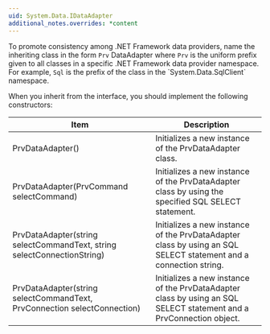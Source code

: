 ```yaml
---
uid: System.Data.IDataAdapter
additional_notes.overrides: *content
---
```


<p>To promote consistency among .NET Framework data providers, name the inheriting class in the form <code>Prv</code> DataAdapter where <code>Prv</code> is the uniform prefix given to all classes in a specific .NET Framework data provider namespace. For example, <code>Sql</code> is the prefix of the <xref href="System.Data.SqlClient.SqlDataAdapter"></xref> class in the `System.Data.SqlClient` namespace.  
  
 When you inherit from the <xref href="System.Data.IDataAdapter"></xref> interface, you should implement the following constructors:  
  
 <table><thead><tr><th> Item  
  
 </th><th> Description  
  
 </th></tr></thead><tbody><tr><td> PrvDataAdapter()  
  
 </td><td> Initializes a new instance of the PrvDataAdapter class.  
  
 </td></tr><tr><td> PrvDataAdapter(PrvCommand selectCommand)  
  
 </td><td> Initializes a new instance of the PrvDataAdapter class by using the specified SQL SELECT statement.  
  
 </td></tr><tr><td> PrvDataAdapter(string selectCommandText, string selectConnectionString)  
  
 </td><td> Initializes a new instance of the PrvDataAdapter class by using an SQL SELECT statement and a connection string.  
  
 </td></tr><tr><td> PrvDataAdapter(string selectCommandText, PrvConnection selectConnection)  
  
 </td><td> Initializes a new instance of the PrvDataAdapter class by using an SQL SELECT statement and a PrvConnection object.  
  
 </td></tr></tbody></table></p>


